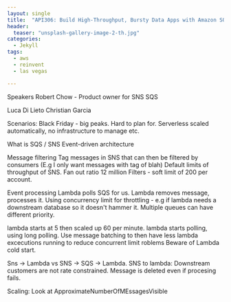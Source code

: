 ```yaml
---
layout: single
title:  "API306: Build High-Throughput, Bursty Data Apps with Amazon SQS, SNS and Lambda"
header:
  teaser: "unsplash-gallery-image-2-th.jpg"
categories:
  - Jekyll
tags:
  - aws
  - reinvent
  - las vegas

---
```


Speakers
Robert Chow - Product owner for SNS SQS

Luca Di Lieto
Christian Garcia



Scenarios:
Black Friday - big peaks. Hard to plan for. Serverless scaled automatically, no infrastructure to manage etc.

What is SQS / SNS
Event-driven architecture

Message filtering
Tag messages in SNS that can then be filtered by consumers (E.g I only want messages with tag of blah)
Default limits of throughput of SNS.
Fan out ratio 12 million
Filters - soft limit of 200 per account.


Event processing
Lambda polls SQS for us.
Lambda removes message, processes it.
Using concurrency limit for throttling - e.g if lambda needs a downstream database so it doesn't hammer it.
Multiple queues can have different priority.


lambda starts at 5 then scaled up 60 per minute.
lambda starts polling, using long polling.
Use message batching to then have less lambda excecutions running to reduce concurrent limit roblems
Beware of Lambda cold start.

Sns -> Lambda vs SNS -> SQS -> Lambda.
SNS to lambda: Downstream customers are not rate constrained. Message is deleted even if procesing fails.

Scaling: Look at ApproximateNumberOfMEssagesVisible
